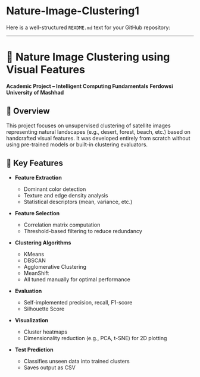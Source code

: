 # Nature-Image-Clustering1
Here is a well-structured `README.md` text for your GitHub repository:

---

# 🌿 Nature Image Clustering using Visual Features

**Academic Project – Intelligent Computing Fundamentals**
**Ferdowsi University of Mashhad**

## 📌 Overview

This project focuses on unsupervised clustering of satellite images representing natural landscapes (e.g., desert, forest, beach, etc.) based on handcrafted visual features. It was developed entirely from scratch without using pre-trained models or built-in clustering evaluators.

## 🚀 Key Features

* **Feature Extraction**

  * Dominant color detection
  * Texture and edge density analysis
  * Statistical descriptors (mean, variance, etc.)

* **Feature Selection**

  * Correlation matrix computation
  * Threshold-based filtering to reduce redundancy

* **Clustering Algorithms**

  * KMeans
  * DBSCAN
  * Agglomerative Clustering
  * MeanShift
  * All tuned manually for optimal performance

* **Evaluation**

  * Self-implemented precision, recall, F1-score
  * Silhouette Score

* **Visualization**

  * Cluster heatmaps
  * Dimensionality reduction (e.g., PCA, t-SNE) for 2D plotting

* **Test Prediction**

  * Classifies unseen data into trained clusters
  * Saves output as CSV
